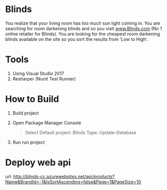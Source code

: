 # Blinds
You realize that your living room has too much sun light coming in. You are searching for room darkening blinds and so you visit www.Blinds.com (No 1 online retailer for Blinds). You are looking for the cheapest room darkening blinds available on the site so you sort the results from 'Low to High'. 

# Tools
1. Using Visual Studio 2017
2. Resharper (Nunit Test Runner)

# How to Build
1. Build project
2. Open Package Manager Console
   > Select Default project: Blinds
   > Type: Update-Database
   
3. Run run project

# Deploy web api
  url: http://blinds-cc.azurewebsites.net/api/products?Name&BrandId=-1&IsSortAscending=false&Page=1&PageSize=10
